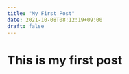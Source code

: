 ```yaml
---
title: "My First Post"
date: 2021-10-08T08:12:19+09:00
draft: false
---
```

# This is my first post

